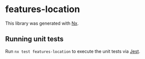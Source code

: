 # features-location

This library was generated with [Nx](https://nx.dev).

## Running unit tests

Run `nx test features-location` to execute the unit tests via [Jest](https://jestjs.io).
